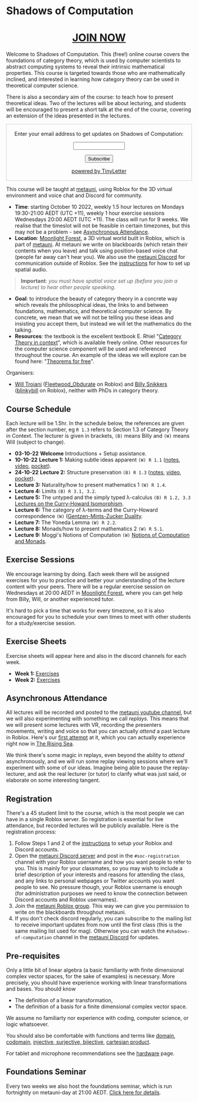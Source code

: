 # Shadows of Computation

<center> <h1><a href="https://www.roblox.com/games/start?placeId=8165217582&launchData=pocket:Moonlight%20Forest%203" target="_blank">JOIN NOW </a> </h1></center>

Welcome to Shadows of Computation. This (free!) online course covers the foundations of category theory, which is used by computer scientists to abstract computing systems to reveal their intrinsic mathematical properties. This course is targeted towards those who are mathematically inclined, and interested in learning how category theory can be used in theoretical computer science.

There is also a secondary aim of the course: to teach how to present theoretical ideas. Two of the lectures will be about lecturing, and students will be encouraged to present a short talk at the end of the course, covering an extension of the ideas presented in the lectures.

<form style="border:1px solid #ccc;padding:3px;text-align:center;" action="https://tinyletter.com/adminmetauni" method="post" target="popupwindow" onsubmit="window.open('https://tinyletter.com/adminmetauni', 'popupwindow', 'scrollbars=yes,width=800,height=600');return true"><p><label for="tlemail">Enter your email address to get updates on Shadows of Computation:</label></p><p><input type="text" style="width:140px" name="email" id="tlemail" /></p><input type="hidden" value="1" name="embed"/><input type="submit" value="Subscribe" /><p><a href="https://tinyletter.com" target="_blank">powered by TinyLetter</a></p></form>

This course will be taught at [metauni](https://metauni.org), using Roblox for the 3D virtual environment and voice chat and Discord for community.

* **Time**: starting October 10 2022, weekly 1.5 hour lectures on Mondays 19:30-21:00 AEDT (UTC +11), weekly 1 hour exercise sessions Wednesdays 20:00 AEDT (UTC +11). The class will run for 9 weeks. We realise that the timeslot will not be feasible in certain timezones, but this may not be a problem - see [Asynchronous Attendance](#asynchronous-attendance).
* **Location**: [Moonlight Forest](https://www.roblox.com/games/start?placeId=8165217582&launchData=pocket:Moonlight%20Forest%203), a 3D virtual world built in Roblox, which is part of [metauni](https://metauni.org). At metauni we write on blackboards (which retain their contents when you leave) and talk using position-based voice chat (people far away can't hear you). We also use the [metauni Discord](https://discord.gg/9yBaAxPSK8) for communication outside of Roblox. See the [instructions](https://metauni.org/posts/instructions/instructions) for how to set up spatial audio.

> **Important**: _you must have spatial voice set up (before you join a lecture) to hear other people speaking_.

* **Goal**: to introduce the beauty of category theory in a concrete way which reveals the philosophical ideas, the links to and between foundations, mathematics, and theoretical computer science. By concrete, we mean that we will not be telling you these ideas and insisting you accept them, but instead we will let the mathematics do the talking.
* **Resources**: the textbook is the excellent textbook E. Rhiel "[Category Theory in context](https://math.jhu.edu/~eriehl/context.pdf)", which is available freely online. Other resources for the computer science component will be used and referenced throughout the course. An example of the ideas we will explore can be found here: "[Theorems for free](https://people.mpi-sws.org/~dreyer/tor/papers/wadler.pdf)".

Organisers:
* [Will Troiani](https://williamtroiani.github.io/Mathematics.html) ([Fleetwood_Obdurate](https://www.roblox.com/users/2312973422/profile) on Roblox) and [Billy Snikkers](https://blinkybool.github.io/web/) ([blinkybill](https://www.roblox.com/users/2293079954/profile) on Roblox), neither with PhDs in category theory.

## Course Schedule

Each lecture will be 1.5hr. In the schedule below, the references are given after the section number, eg `R 1.3` refers to Section 1.3 of Category Theory in Context. The lecturer is given in brackets, `(B)` means Billy and `(W)` means Will (subject to change).

* **03-10-22** **Welcome** Introductions + Setup assistance.
* **10-10-22** **Lecture 1:** Making subtle ideas apparent `(W) R 1.1` ([notes](https://williamtroiani.github.io/CategoryTheory/Lecture1.pdf), [video](https://youtu.be/pF2Q0slMN8o), [pocket](https://www.roblox.com/games/start?placeId=8165217582&launchData=pocket:Moonlight%20Forest%202)).
* **24-10-22** **Lecture 2:** Structure preservation `(B) R 1.3` ([notes](./Notes/Lecture%202%20Notes.pdf), [video](https://youtu.be/ZTMAe2hxNE4), [pocket](https://www.roblox.com/games/start?placeId=8165217582&launchData=pocket:Moonlight%20Forest%203)).
* **Lecture 3:** Naturality/how to present mathematics 1 `(W) R 1.4`.
* **Lecture 4:** Limits `(B) R 3.1, 3.2`.
* **Lecture 5:** The untyped and the simply typed λ-calculus `(B) R 1.2, 3.3` [Lectures on the Curry-Howard Isomorphism](https://disi.unitn.it/~bernardi/RSISE11/Papers/curry-howard.pdf).
* **Lecture 6:** The category of λ-terms and the Curry-Howard correspondence `(W)` ([Gentzen-Mints-Zucker Duality](https://arxiv.org/abs/2008.10131).
* **Lecture 7:** The Yoneda Lemma `(W) R 2.2`.
* **Lecture 8:** Monads/how to present mathematics 2 `(W) R 5.1`.
* **Lecture 9:** Moggi's Notions of Computation `(W)` [Notions of Computation and Monads](https://www.cs.cmu.edu/~crary/819-f09/Moggi91.pdf).

## Exercise Sessions

We encourage learning by doing. Each week there will be assigned exercises for you to practice and better your understanding of the lecture content with your peers. There will be a regular exercise session on Wednesdays at 20:00 AEDT in [Moonlight Forest](https://www.roblox.com/games/start?placeId=8165217582&launchData=pocket:Moonlight%20Forest%203), where you can get help from Billy, Will, or another experienced tutor.

It's hard to pick a time that works for every timezone, so it is also encouraged for you to schedule your own times to meet with other students for a study/exercise session.

## Exercise Sheets

Exercise sheets will appear here and also in the discord channels for each week.

- **Week 1:** [Exercises](./Exercises/Week1.pdf)
- **Week 2:** [Exercises](./Exercises/Week2SoC.pdf)
<!-- - **Week 3:** [Exercises](./Exercises/Week3.pdf) -->

## Asynchronous Attendance

All lectures will be recorded and posted to the [metauni youtube channel](https://www.youtube.com/c/TheRisingSea), but we will also experimenting with something we call *replays*. This means that we will present some lectures with VR, recording the presenters movements, writing and voice so that you can actually *attend* a past lecture in Roblox. Here's our [first attempt](https://www.youtube.com/watch?v=s4dfwxzXEFM) at it, which you can actually experience right now in [The Rising Sea](https://www.roblox.com/games/8165217582/The-Rising-Sea).

We think there's some magic in replays, even beyond the ability to *attend* asynchronously, and we will run some replay viewing sessions where we'll experiment with some of our ideas. Imagine being able to pause the replay-lecturer, and ask the real lecturer (or tutor) to clarify what was just said, or elaborate on some interesting tangent. 

## Registration

There's a 45 student limit to the course, which is the most people we can have in a single Roblox server. So registration is essential for live attendance, but recorded lectures will be publicly available. Here is the registration process:

1. Follow Steps 1 and 2 of the [instructions](https://metauni.org/posts/instructions/instructions) to setup your Roblox and Discord accounts.
2. Open the [metauni Discord server](https://discord.gg/9yBaAxPSK8) and post in the `#soc-registration` channel with your Roblox username and how you want people to refer to you. This is mainly for your classmates, so you may wish to include a brief description of your interests and reasons for attending the class, and any links to personal webpages or Twitter accounts you want people to see. No pressure though, your Roblox username is enough (for administration purposes we need to know the connection between Discord accounts and Roblox usernames).
3. Join the [metauni Roblox group](https://www.roblox.com/groups/13108882/metauni#!/about). This way we can give you permission to write on the blackboards throughout metauni.
4. If you don't check discord regularly, you can subscribe to the mailing list to receive important updates from now until the first class (this is the same mailing list used for mag). Otherwise you can watch the `#shadows-of-computation` channel in the [metauni Discord](https://discord.gg/9yBaAxPSK8) for updates.

## Pre-requisites

Only a little bit of linear algebra (a basic familiarity with finite dimensional complex vector spaces, for the sake of examples) is necessary. More precisely, you should have experience working with linear transformations and bases. You should know

* The definition of a linear transformation, 
* The definition of a basis for a finite dimensional complex vector space.

We assume no familiarty nor experience with coding, computer science, or logic whatsoever.

You should also be comfortable with functions and terms like [domain](https://en.wikipedia.org/wiki/Domain_of_a_function), [codomain](https://en.wikipedia.org/wiki/Codomain), [injective, surjective, bijective](https://en.wikipedia.org/wiki/Bijection,_injection_and_surjection), [cartesian product](https://en.wikipedia.org/wiki/Cartesian_product).

For tablet and microphone recommendations see the [hardware](https://www.metauni.org/posts/instructions/hardware) page.

## Foundations Seminar

Every two weeks we also host the foundations seminar, which is run fortnightly on metauni-day at 21:00 AEDT. [Click here for details](https://metauni.org/foundations/).
